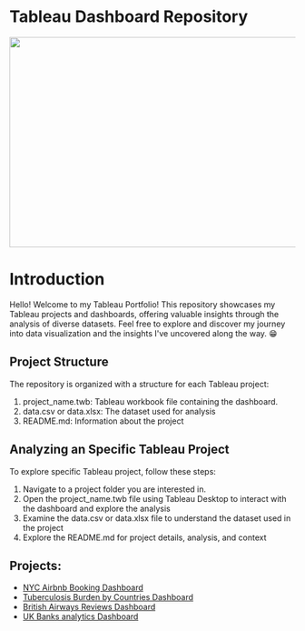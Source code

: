 # Tableau Dashboard Repository
 <p align="center">
  <img width="600" height="370" src="https://github.com/user-attachments/assets/3c8f1d22-16d1-4824-b3a5-ed33cb067e64">

# Introduction
Hello! Welcome to my Tableau Portfolio! This repository showcases my Tableau projects and dashboards, offering valuable insights through the analysis of diverse datasets. Feel free to explore and discover my journey into data visualization and the insights I've uncovered along the way. :grin:

## Project Structure 

The repository is organized with a structure for each Tableau project: 
1. project_name.twb: Tableau workbook file containing the dashboard.
2. data.csv or data.xlsx: The dataset used for analysis
3. README.md: Information about the project

## Analyzing an Specific Tableau Project
To explore specific Tableau project, follow these steps:
1. Navigate to a project folder you are interested in.
2. Open the project_name.twb file using Tableau Desktop to interact with the dashboard and explore the analysis
3. Examine the data.csv or data.xlsx file to understand the dataset used in the project
4. Explore the README.md for project details, analysis, and context

## Projects: 

* [NYC Airbnb Booking Dashboard](https://github.com/ivanmu-1/Tableau-Portfolio/tree/main/Airbnb%20Booking%20Insights)
* [Tuberculosis Burden by Countries Dashboard](https://github.com/ivanmu-1/Tableau-Portfolio/tree/main/Tuberculosis%20Burden%20by%20Country)
* [British Airways Reviews Dashboard](https://github.com/ivanmu-1/Tableau-Portfolio/tree/main/British%20Airways%20Review)
* [UK Banks analytics Dashboard](https://github.com/ivanmu-1/Tableau-Portfolio/tree/main/UK%20Bank%20Analytics)
